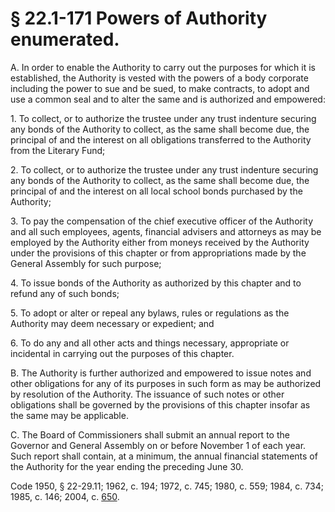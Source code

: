 # § 22.1-171 Powers of Authority enumerated.

<p>A. In order to enable the Authority to carry out the purposes for which it is established, the Authority is vested with the powers of a body corporate including the power to sue and be sued, to make contracts, to adopt and use a common seal and to alter the same and is authorized and empowered:</p><p>1. To collect, or to authorize the trustee under any trust indenture securing any bonds of the Authority to collect, as the same shall become due, the principal of and the interest on all obligations transferred to the Authority from the Literary Fund;</p><p>2. To collect, or to authorize the trustee under any trust indenture securing any bonds of the Authority to collect, as the same shall become due, the principal of and the interest on all local school bonds purchased by the Authority;</p><p>3. To pay the compensation of the chief executive officer of the Authority and all such employees, agents, financial advisers and attorneys as may be employed by the Authority either from moneys received by the Authority under the provisions of this chapter or from appropriations made by the General Assembly for such purpose;</p><p>4. To issue bonds of the Authority as authorized by this chapter and to refund any of such bonds;</p><p>5. To adopt or alter or repeal any bylaws, rules or regulations as the Authority may deem necessary or expedient; and</p><p>6. To do any and all other acts and things necessary, appropriate or incidental in carrying out the purposes of this chapter.</p><p>B. The Authority is further authorized and empowered to issue notes and other obligations for any of its purposes in such form as may be authorized by resolution of the Authority. The issuance of such notes or other obligations shall be governed by the provisions of this chapter insofar as the same may be applicable.</p><p>C. The Board of Commissioners shall submit an annual report to the Governor and General Assembly on or before November 1 of each year. Such report shall contain, at a minimum, the annual financial statements of the Authority for the year ending the preceding June 30.</p><p>Code 1950, § 22-29.11; 1962, c. 194; 1972, c. 745; 1980, c. 559; 1984, c. 734; 1985, c. 146; 2004, c. <a href='http://lis.virginia.gov/cgi-bin/legp604.exe?041+ful+CHAP0650'>650</a>.</p>